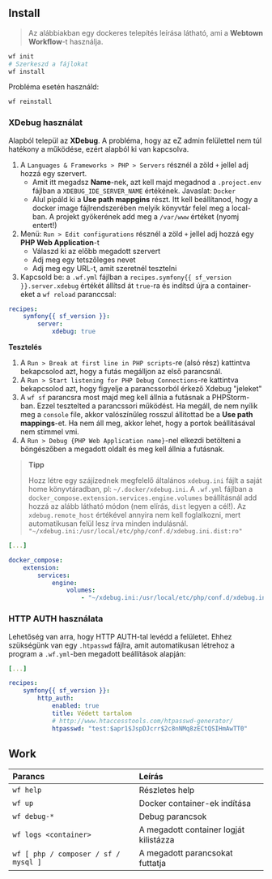 ## Install

> Az alábbiakban egy dockeres telepítés leírása látható, ami a **Webtown Workflow**-t használja.

```bash
wf init
# Szerkeszd a fájlokat
wf install
```

Probléma esetén használd:

```bash
wf reinstall
```

### XDebug használat

Alapból települ az **XDebug**. A probléma, hogy az eZ admin felülettel nem túl hatékony a működése, ezért alapból ki van kapcsolva.

1. A `Languages & Frameworks > PHP > Servers` résznél a zöld `+` jellel adj hozzá egy szervert.
    - Amit itt megadsz **Name**-nek, azt kell majd megadnod a `.project.env` fájlban a `XDEBUG_IDE_SERVER_NAME` értékének. Javaslat: `Docker`
    - Alul pipáld ki a **Use path mappgins** részt. Itt kell beállítanod, hogy a docker image fájlrendszerében melyik könyvtár felel meg a local-ban. A projekt gyökerének add meg a `/var/www` értéket (nyomj entert!)
2. Menü: `Run > Edit configurations` résznél a zöld `+` jellel adj hozzá egy **PHP Web Application**-t
    - Válaszd ki az előbb megadott szervert
    - Adj meg egy tetszőleges nevet
    - Adj meg egy URL-t, amit szeretnél tesztelni
3. Kapcsold be: a `.wf.yml` fájlban a `recipes.symfony{{ sf_version }}.server.xdebug` értékét állítsd át `true`-ra és indítsd újra a container-eket a `wf reload` paranccsal:

```yaml
recipes:
    symfony{{ sf_version }}:
        server:
            xdebug: true
```

**Tesztelés**

1. A `Run > Break at first line in PHP scripts`-re (alsó rész) kattintva bekapcsolod azt, hogy a futás megálljon az első parancsnál.
2. A `Run > Start listening for PHP Debug Connections`-re kattintva bekapcsolod azt, hogy figyelje a parancssorból érkező Xdebug "jeleket"
3. A `wf sf` parancsra most majd meg kell állnia a futásnak a PHPStorm-ban. Ezzel tesztelted a parancssori működést. Ha megáll, de nem nyílik meg a `console` file, akkor valószínűleg rosszul állítottad be a **Use path mappings**-et. Ha nem áll meg, akkor lehet, hogy a portok beállításával nem stimmel vmi.
4. A `Run > Debug {PHP Web Application name}`-nel elkezdi betölteni a böngészőben a megadott oldalt és meg kell állnia a futásnak.

> **Tipp**
>
> Hozz létre egy szájízednek megfelelő általános `xdebug.ini` fájlt a saját home könyvtáradban, pl: `~/.docker/xdebug.ini`. A `.wf.yml` fájlban a `docker_compose.extension.services.engine.volumes` beállításnál add hozzá az alább látható módon (nem elírás, `dist` legyen a cél!). Az `xdebug.remote_host` értékével annyira nem kell foglalkozni, mert automatikusan felül lesz írva minden indulásnál.
> `"~/xdebug.ini:/usr/local/etc/php/conf.d/xdebug.ini.dist:ro"`

```yaml
[...]

docker_compose:
    extension:
        services:
            engine:
                volumes:
                    - "~/xdebug.ini:/usr/local/etc/php/conf.d/xdebug.ini.dist:ro"
```

### HTTP AUTH használata

Lehetőség van arra, hogy HTTP AUTH-tal levédd a felületet. Ehhez szükségünk van egy `.htpasswd` fájlra, amit automatikusan létrehoz a program a `.wf.yml`-ben megadott beállítások alapján:

```yaml
[...]

recipes:
    symfony{{ sf_version }}:
        http_auth:
            enabled: true
            title: Védett tartalom
            # http://www.htaccesstools.com/htpasswd-generator/
            htpasswd: "test:$apr1$JspDJcrr$2c8nNMq8zECtQSIHmAwTT0"
```

## Work

| Parancs | Leírás |
|:------- |:------ |
| `wf help` | Részletes help |
| `wf up` | Docker container-ek indítása |
| `wf debug-*` | Debug parancsok |
| `wf logs <container>` | A megadott container logját kilistázza |
| `wf [ php / composer / sf / mysql ]` | A megadott parancsokat futtatja |
